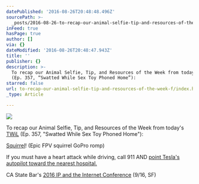 ```yaml
---
datePublished: '2016-08-26T20:48:48.496Z'
sourcePath: >-
  _posts/2016-08-26-to-recap-our-animal-selfie-tip-and-resources-of-the-week-f.md
inFeed: true
hasPage: true
author: []
via: {}
dateModified: '2016-08-26T20:48:47.943Z'
title: ''
publisher: {}
description: >-
  To recap our Animal Selfie, Tip, and Resources of the Week from today’s TWiL
  (Ep. 357, “Swatted While Sex Toy Phoned Home”):
starred: false
url: to-recap-our-animal-selfie-tip-and-resources-of-the-week-f/index.html
_type: Article

---
```

![](https://the-grid-user-content.s3-us-west-2.amazonaws.com/4f2e99f1-b30a-474d-8afc-8a1b34c3d926.jpg)

To recap our Animal Selfie, Tip, and Resources of the Week from today's [TWiL][0] (Ep. 357, "Swatted While Sex Toy Phoned Home"):

[Squirrel][1]! (Epic FPV squirrel GoPro romp)

If you must have a heart attack while driving, call 911 AND [point Tesla's autopilot toward the nearest hospital.][2]

CA State Bar's [2016 IP and the Internet Conference][3] (9/16, SF)

[0]: http://twit.tv/twil "TWiL"
[1]: https://www.youtube.com/watch?v=t6I_Zic29VQ "Squirrel FPV GoPro"
[2]: http://www.bbc.co.uk/newsbeat/article/37009696/tesla-car-drives-owner-to-hospital-after-he-suffers-pulmonary-embolism "Tesla car drives owner to hospital after he suffers pulmonary embolism"
[3]: http://ipsection.calbar.ca.gov/Education/IPandtheInternet.aspx "2016 IP and the Internet Conference"